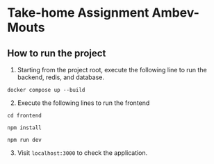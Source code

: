 # Take-home Assignment Ambev-Mouts

## How to run the project

1. Starting from the project root, execute the following line to run the backend, redis, and database.

`docker compose up --build`

2. Execute the following lines to run the frontend

`cd frontend`

`npm install`

`npm run dev`

3. Visit `localhost:3000` to check the application.